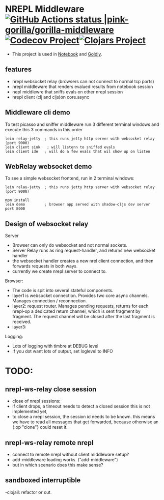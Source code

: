 # NREPL Middleware [![GitHub Actions status |pink-gorilla/gorilla-middleware](https://github.com/pink-gorilla/nrepl-middleware/workflows/CI/badge.svg)](https://github.com/pink-gorilla/nrepl-middleware/actions?workflow=CI)[![Codecov Project](https://codecov.io/gh/pink-gorilla/nrepl-middleware/branch/master/graph/badge.svg)](https://codecov.io/gh/pink-gorilla/nrepl-middleware)[![Clojars Project](https://img.shields.io/clojars/v/org.pinkgorilla/nrepl-middleware.svg)](https://clojars.org/org.pinkgorilla/nrepl-middleware)

- This project is used in [Notebook](https://github.com/pink-gorilla/gorilla-notebook) and [Goldly](https://github.com/pink-gorilla/goldly).

## features
- nrepl websocket relay (browsers can not connect to normal tcp ports)
- nrepl middleware that renders evalued results from notebook session
- nepl middlewre that sniffs evals on other nrepl session
- nrepl client (clj and cljs)on core.async

## Middleware cli demo

To test picasso and sniffer middleware run 3 different terminal windows
and execute this 3 commands in this order

```
lein relay-jetty  ; this runs jetty http server with websocket relay (port 9000)
lein client sink   ; will listenn to sniffed evals
lein client ide   ; will do a few evals that wil show up on listen
```

## WebRelay websocket demo

To see a simple websocket frontend, run in 2 terminal windows:

```
lein relay-jetty  ; this runs jetty http server with websocket relay (port 9000)
```

```
npm install
lein demo         ; browser app served with shadow-cljs dev server port 8000
```



## Design of websocket relay

Server
- Browser can only do websocket and not normal sockets.
- Server Relay runs as ring request-handler, and returns new websocket handler
- the websocket handler creates a new nrel client connection, and then
  forwards requests in both ways.
- currently we create nrepl server to connect to.

Browser:
- The code is spit into several stateful components.
- layer1 is websocket connection. Provides two core async channels.
  Manages connection / reconnection.
- layer2: request router. Manages pending requests, returns for each nrepl-op
  a dedicated return channel, which is sent fragment by fragment. 
  The request channel will be closed after the last fragment is received. 
- layer3:    

Logging:
- Lots of logging with timbre at DEBUG level
- If you dot want lots of output, set loglevel to INFO


# TODO:

## nrepl-ws-relay close session
- close of nrepl sessions:
- if client drops, a timeout needs to detect a closed session
  this is not implemented yet,
- to close a nrepl session, the session id needs to be known. 
  this means we have to read all messages that get forwarded,
  because otherwise an {:op "clone"} could reset it.
  
## nrepl-ws-relay remote nrepl
- connect to remote nrepl without client middleware setup?
- add-middleware loading works. ("add-middleware")
- but in which scenario does this make sense?

## sandboxed interruptible
-clojail: refactor or out.
